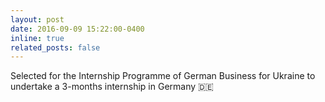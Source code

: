 ```yaml
---
layout: post
date: 2016-09-09 15:22:00-0400
inline: true
related_posts: false
---
```


Selected for the Internship Programme of German Business for Ukraine to undertake a 3-months internship in Germany :de:
